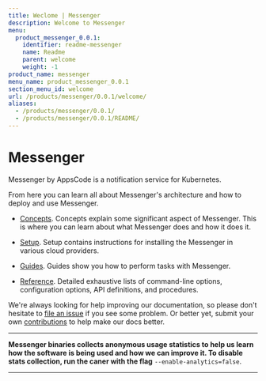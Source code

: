 ```yaml
---
title: Weclome | Messenger
description: Welcome to Messenger
menu:
  product_messenger_0.0.1:
    identifier: readme-messenger
    name: Readme
    parent: welcome
    weight: -1
product_name: messenger
menu_name: product_messenger_0.0.1
section_menu_id: welcome
url: /products/messenger/0.0.1/welcome/
aliases:
  - /products/messenger/0.0.1/
  - /products/messenger/0.0.1/README/
---
```


# Messenger
Messenger by AppsCode is a notification service for Kubernetes.

From here you can learn all about Messenger's architecture and how to deploy and use Messenger.

- [Concepts](/docs/concepts/). Concepts explain some significant aspect of Messenger. This is where you can learn about what Messenger does and how it does it.

- [Setup](/docs/setup/). Setup contains instructions for installing
  the Messenger in various cloud providers.

- [Guides](/docs/guides/). Guides show you how to perform tasks with Messenger.

- [Reference](/docs/reference/). Detailed exhaustive lists of
command-line options, configuration options, API definitions, and procedures.

We're always looking for help improving our documentation, so please don't hesitate to [file an issue](https://github.com/kubeware/messenger/issues/new) if you see some problem. Or better yet, submit your own [contributions](/docs/CONTRIBUTING.md) to help
make our docs better.

---

**Messenger binaries collects anonymous usage statistics to help us learn how the software is being used and how we can improve it. To disable stats collection, run the caner with the flag** `--enable-analytics=false`.

---
